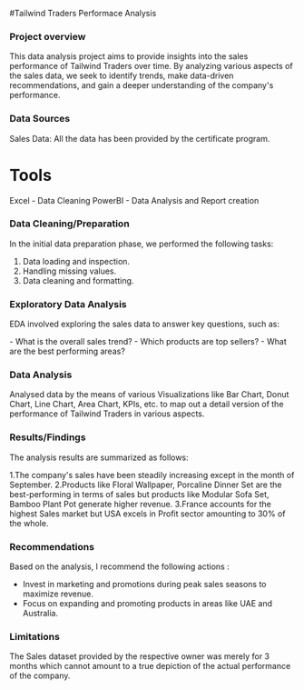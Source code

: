 #Tailwind Traders Performace Analysis

### Project overview

This data analysis project aims to provide insights into the sales performance of Tailwind Traders over time. By analyzing various aspects of the sales data, we seek to identify trends, make data-driven recommendations, and gain a deeper understanding of the company's performance.

### Data Sources

Sales Data: All the data has been provided by the certificate program.

# Tools

﻿﻿Excel - Data Cleaning
﻿﻿PowerBI - Data Analysis and Report creation
  
### Data Cleaning/Preparation

In the initial data preparation phase, we performed the following tasks:

1. ﻿﻿﻿Data loading and inspection.
2. ﻿﻿﻿Handling missing values.
3. Data cleaning and formatting.

### Exploratory Data Analysis

EDA involved exploring the sales data to answer key questions, such as:

-﻿﻿ What is the overall sales trend?
﻿﻿- Which products are top sellers?
﻿﻿- What are the best performing areas?
  
### Data Analysis

Analysed data by the means of various Visualizations like Bar Chart, Donut Chart, Line Chart, Area Chart, KPIs, etc. to map out a detail version of the performance of Tailwind Traders in various aspects.

### Results/Findings

The analysis results are summarized as follows:

1.The company's sales have been steadily increasing except in the month of September.
2.Products like Floral Wallpaper, Porcaline Dinner Set are the best-performing in terms of sales but products like Modular Sofa Set, Bamboo Plant Pot generate higher revenue.
3.France accounts for the highest Sales market but USA excels in Profit sector amounting to 30% of the whole.

### Recommendations

Based on the analysis, I recommend the following actions :
- Invest in marketing and promotions during peak sales seasons to maximize revenue.
- Focus on expanding and promoting products in areas like UAE and Australia.

### Limitations

The Sales dataset provided by the respective owner was merely for 3 months which cannot amount to a true depiction of the actual performance of the company. 
